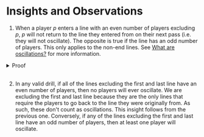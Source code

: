 # Insights and Observations

1. When a player $p$ enters a line with an even number of players excluding $p$, $p$ will not return to the line they entered from on their next pass (i.e. they will not oscillate). The opposite is true if the line has an odd number of players. This only applies to the non-end lines. See [What are oscillations?](README.md#what-are-oscillations) for more information.
<details>
<summary>Proof</summary><br/>
For this proof, we will use induction. 

### Proposition

Let $P(x)$ be the proposition that if a player enters a line with $n$ players, they will not return to the line they were originally from given that

$$n = 2x \ \ \forall x \in \mathbb{N}^+.$$

### Base Case

Let $x = 1$ (aka $n=2$), and assume that the ball is being passed to the right. We can make this assumption without loss of generality since direction is symmetric. If a player, $p$, passes to and then enters a line with 2 players, $a$ and $b$, $a$ will then pass it in right, $b$ will pass it left, and $p$ will pass right. Since $p$ passes right twice, they will not return to the line they were originally from.

### Inductive Hypothesis

Assume $P(k)$ is true for some $k \in \mathbb{N}^+$. 

### Inductive Step

We must show $P(k) \implies P(k+1)$ for the induction to hold.

Let $n = 2(k+1) = 2k + 2$. If a player, $p$, enters a line with $2k+2$ players, $a_1, b_1, a_2, b_2, \ldots, a_k, b_k, a_{k+1}, b_{k+1}$, player $a_1$ will pass it right, $b_1$ will pass it left, $a_2$ will pass it right, $b_2$ will pass it left, and so on. Since $b_{k+1}$ will pass it left, $p$ will pass it right. Since $p$ passes right twice, they will not return to the line they were originally from.

Therefore, $P(k) \implies P(k+1)$ for all $k \in \mathbb{N}^+$. By induction, we have shown that if a player enters a line with an even number of players, they will not return to the line they were originally from. However, we have not yet shown the converse. By slightly modifying the proof, we can show that if a player enters a line with an odd number of players, they will return to the line they were originally from. 

### Odd Number of Players

Following the same steps in the proof for even number of players, let's say that $n = 2x + 1 \ \ \forall x \in \mathbb{N}^+$. Then, our base case would be a line with one player $a$ who passes right. Then player $p$ would pass left, thereby returning to the line they were originally from. The inductive step would be similar to the one above, but since there is an odd number of players, the sequence of players would end at $a_{k+1}$ passing left. Therefore, $p$ would pass right and return to the line they were originally from.

### Conclusion

We have shown that if a player enters a line with an even number of players, they will not return to the line they were originally from. We have also shown that the opposite is true: if the line has an odd number of players, the player will return to the line they were originally from.

</details><br/>

2. In any valid drill, if all of the lines excluding the first and last line have an even number of players, then no players will ever oscillate. We are excluding the first and last line because they are the only lines that require the players to go back to the line they were originally from. As such, these don't count as oscillations. This insight follows from the previous one. Conversely, if any of the lines excluding the first and last line have an odd number of players, then at least one player will oscillate.